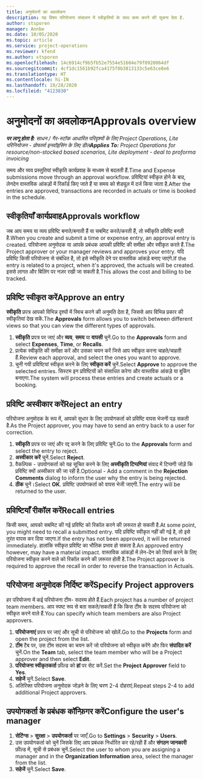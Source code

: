 ```yaml
---
title: अनुमोदनों का अवलोकन
description: यह विषय परियोजना संचालन में स्वीकृतियों के साथ काम करने की सूचना देता है.
author: stsporen
manager: Annbe
ms.date: 10/05/2020
ms.topic: article
ms.service: project-operations
ms.reviewer: kfend
ms.author: stsporen
ms.openlocfilehash: 14c6914cf9b5fb52e7554e51604e79f0920064df
ms.sourcegitcommit: 4cf1dc1561b92fca4175f0b3813133c5e63ce8e6
ms.translationtype: HT
ms.contentlocale: hi-IN
ms.lasthandoff: 10/28/2020
ms.locfileid: "4123830"
---
```

# <a name="approvals-overview"></a><span data-ttu-id="defe8-103">अनुमोदनों का अवलोकन</span><span class="sxs-lookup"><span data-stu-id="defe8-103">Approvals overview</span></span>

<span data-ttu-id="defe8-104">_**पर लागू होता है:** साधन / गैर-स्टॉक आधारित परिदृश्यों के लिए Project Operations, Lite परिनियोजन - प्रोफार्मा इनवॉइसिंग के लिए डील_</span><span class="sxs-lookup"><span data-stu-id="defe8-104">_**Applies To:** Project Operations for resource/non-stocked based scenarios, Lite deployment - deal to proforma invoicing_</span></span>

<span data-ttu-id="defe8-105">समय और व्यय प्रस्तुतियां स्वीकृति कार्यप्रवाह के माध्यम से बदलती हैं.</span><span class="sxs-lookup"><span data-stu-id="defe8-105">Time and Expense submissions move through an approval workflow.</span></span> <span data-ttu-id="defe8-106">प्रविष्टियां स्वीकृत होने के बाद, लेनदेन वास्तविक आंकड़ों में रिकॉर्ड किए जाते हैं या समय को शेड्यूल में दर्ज किया जाता है.</span><span class="sxs-lookup"><span data-stu-id="defe8-106">After the entries are approved, transactions are recorded in actuals or time is booked in the schedule.</span></span>

## <a name="approvals-workflow"></a><span data-ttu-id="defe8-107">स्वीकृतियाँ कार्यप्रवाह</span><span class="sxs-lookup"><span data-stu-id="defe8-107">Approvals workflow</span></span>
<span data-ttu-id="defe8-108">जब आप समय या व्यय प्रविष्टि बनाते/बनाती हैं या सबमिट करते/करती हैं, तो स्वीकृति प्रविष्टि बनती है.</span><span class="sxs-lookup"><span data-stu-id="defe8-108">When you create and submit a time or expense entry, an approval entry is created.</span></span> <span data-ttu-id="defe8-109">परियोजना अनुमोदक या आपके प्रबंधक आपकी प्रविष्टि की समीक्षा और स्वीकृत करते हैं.</span><span class="sxs-lookup"><span data-stu-id="defe8-109">The Project approver or your manager reviews and approves your entry.</span></span> <span data-ttu-id="defe8-110">यदि प्रविष्टि किसी परियोजना से संबंधित है, तो इसे स्वीकृति देने पर वास्तविक आंकड़े बनाए जाएंगे.</span><span class="sxs-lookup"><span data-stu-id="defe8-110">If the entry is related to a project, when it's approved, the actuals will be created.</span></span> <span data-ttu-id="defe8-111">इससे लागत और बिलिंग पर नज़र रखी जा सकती है.</span><span class="sxs-lookup"><span data-stu-id="defe8-111">This allows the cost and billing to be tracked.</span></span> 

## <a name="approve-an-entry"></a><span data-ttu-id="defe8-112">प्रविष्टि स्वीकृत करें</span><span class="sxs-lookup"><span data-stu-id="defe8-112">Approve an entry</span></span>
<span data-ttu-id="defe8-113">**स्वीकृति** प्रपत्र आपको विभिन्न दृश्यों में स्विच करने की अनुमति देता है, जिससे आप विभिन्न प्रकार की स्वीकृतियां देख सकें.</span><span class="sxs-lookup"><span data-stu-id="defe8-113">The **Approvals** form allows you to switch between different views so that you can view the different types of approvals.</span></span>
  
1. <span data-ttu-id="defe8-114">**स्वीकृति** प्रपत्र पर जाएं और **व्यय**, **समय** या **वापसी** चुनें.</span><span class="sxs-lookup"><span data-stu-id="defe8-114">Go to the **Approvals** form and select **Expenses**, **Time**, or **Recalls**.</span></span>
2. <span data-ttu-id="defe8-115">प्रत्येक स्वीकृति की समीक्षा करें और उसका चयन करें जिसे आप स्वीकृत करना चाहते/चाहती हैं.</span><span class="sxs-lookup"><span data-stu-id="defe8-115">Review each approval, and select the ones you want to approve.</span></span>
3. <span data-ttu-id="defe8-116">चुनी गयी प्रविष्टियां स्वीकृत करने के लिए **स्वीकृत करें** चुनें.</span><span class="sxs-lookup"><span data-stu-id="defe8-116">Select **Approve** to approve the selected entries.</span></span>
<span data-ttu-id="defe8-117">सिस्टम इन प्रविष्टियों को संसाधित करेगा और वास्तविक आंकड़े या बुकिंग बनाएगा.</span><span class="sxs-lookup"><span data-stu-id="defe8-117">The system will process these entries and create actuals or a booking.</span></span>

## <a name="reject-an-entry"></a><span data-ttu-id="defe8-118">प्रविष्टि अस्वीकार करें</span><span class="sxs-lookup"><span data-stu-id="defe8-118">Reject an entry</span></span>
<span data-ttu-id="defe8-119">परियोजना अनुमोदक के रूप में, आपको सुधार के लिए उपयोगकर्ता को प्रविष्टि वापस भेजनी पड़ सकती है.</span><span class="sxs-lookup"><span data-stu-id="defe8-119">As the Project approver, you may have to send an entry back to a user for correction.</span></span>
  
1. <span data-ttu-id="defe8-120">**स्वीकृति** प्रपत्र पर जाएं और रद्द करने के लिए प्रविष्टि चुनें.</span><span class="sxs-lookup"><span data-stu-id="defe8-120">Go to the **Approvals** form and select the entry to reject.</span></span> 
2. <span data-ttu-id="defe8-121">**अस्वीकार करें** चुनें.</span><span class="sxs-lookup"><span data-stu-id="defe8-121">Select **Reject**.</span></span>
3. <span data-ttu-id="defe8-122">वैकल्पिक - उपयोगकर्ता को यह सूचित करने के लिए **अस्वीकृति टिप्पणियां** संवाद में टिप्पणी जोड़ें कि प्रविष्टि क्यों अस्वीकार की जा रही है.</span><span class="sxs-lookup"><span data-stu-id="defe8-122">Optional - Add a comment in the **Rejection Comments** dialog to inform the user why the entry is being rejected.</span></span>
4. <span data-ttu-id="defe8-123">**ठीक** चुनें।</span><span class="sxs-lookup"><span data-stu-id="defe8-123">Select **OK**.</span></span> <span data-ttu-id="defe8-124">प्रविष्टि उपयोगकर्ता को वापस भेजी जाएगी.</span><span class="sxs-lookup"><span data-stu-id="defe8-124">The entry will be returned to the user.</span></span>
  
## <a name="recall-entries"></a><span data-ttu-id="defe8-125">प्रविष्टियाँ रीकॉल करें</span><span class="sxs-lookup"><span data-stu-id="defe8-125">Recall entries</span></span>
<span data-ttu-id="defe8-126">किसी समय, आपको सबमिट की गई प्रविष्टि को रिकॉल करने की ज़रूरत हो सकती है.</span><span class="sxs-lookup"><span data-stu-id="defe8-126">At some point, you might need to recall a submitted entry.</span></span> <span data-ttu-id="defe8-127">यदि प्रविष्टि स्वीकृत नहीं की गई है, तो इसे तुरंत वापस कर दिया जाएगा.</span><span class="sxs-lookup"><span data-stu-id="defe8-127">If the entry has not been approved, it will be returned immediately.</span></span> <span data-ttu-id="defe8-128">हालांकि स्वीकृत प्रविष्टि का भौतिक प्रभाव हो सकता है.</span><span class="sxs-lookup"><span data-stu-id="defe8-128">An approved entry however, may have a material impact.</span></span> <span data-ttu-id="defe8-129">वास्तविक आंकड़ों में लेन-देन को रिवर्स करने के लिए परियोजना स्वीकृत करने वाले को रिकॉल करने की ज़रूरत होती है.</span><span class="sxs-lookup"><span data-stu-id="defe8-129">The Project approver is required to approve the recall in order to reverse the transaction in Actuals.</span></span>

## <a name="specify-project-approvers"></a><span data-ttu-id="defe8-130">परियोजना अनुमोदक निर्दिष्ट करें</span><span class="sxs-lookup"><span data-stu-id="defe8-130">Specify Project approvers</span></span>
<span data-ttu-id="defe8-131">हर परियोजना में कई परियोजना टीम- सदस्य होते हैं.</span><span class="sxs-lookup"><span data-stu-id="defe8-131">Each project has a number of project team members.</span></span> <span data-ttu-id="defe8-132">आप स्पष्ट रूप से बता सकते/सकती हैं कि किस टीम के सदस्य परियोजना को स्वीकृत करने वाले हैं.</span><span class="sxs-lookup"><span data-stu-id="defe8-132">You can specify which team members are also Project approvers.</span></span>

1. <span data-ttu-id="defe8-133">**परियोजनाएं** प्रपत्र पर जाएं और सूची से परियोजना को खोलें.</span><span class="sxs-lookup"><span data-stu-id="defe8-133">Go to the **Projects** form and open the project from the list.</span></span>
2. <span data-ttu-id="defe8-134">**टीम** टैब पर, उस टीम सदस्य का चयन करें जो परियोजना को स्वीकृत करेंगे और फिर **संपादित करें** चुनें.</span><span class="sxs-lookup"><span data-stu-id="defe8-134">On the **Team** tab, select the team member who will be a Project approver and then select **Edit**.</span></span>
3. <span data-ttu-id="defe8-135">**परियोजना स्वीकृतकर्ता** फ़ील्ड को **हां** पर सेट करें.</span><span class="sxs-lookup"><span data-stu-id="defe8-135">Set the **Project Approver** field to **Yes**.</span></span>
4. <span data-ttu-id="defe8-136">**सहेजें** चुनें.</span><span class="sxs-lookup"><span data-stu-id="defe8-136">Select **Save**.</span></span>
5. <span data-ttu-id="defe8-137">अतिरिक्त परियोजना अनुमोदक जोड़ने के लिए चरण 2-4 दोहराएं.</span><span class="sxs-lookup"><span data-stu-id="defe8-137">Repeat steps 2-4 to add additional Project approvers.</span></span>

## <a name="configure-the-users-manager"></a><span data-ttu-id="defe8-138">उपयोगकर्ता के प्रबंधक कॉन्फ़िगर करें</span><span class="sxs-lookup"><span data-stu-id="defe8-138">Configure the user's manager</span></span>

1. <span data-ttu-id="defe8-139">**सेटिंग्स** > **सुरक्षा** > **उपयोगकर्ता** पर जाएँ.</span><span class="sxs-lookup"><span data-stu-id="defe8-139">Go to **Settings** > **Security** > **Users**.</span></span>
2. <span data-ttu-id="defe8-140">उस उपयोगकर्ता को चुनें जिसके लिए आप प्रबंधक निर्धारित कर रहे/रही हैं और **संगठन जानकारी** फ़ील्ड में, सूची से प्रबंधक चुनें.</span><span class="sxs-lookup"><span data-stu-id="defe8-140">Select the user to whom you are assigning a manager and in the **Organization Information** area, select the manager from the list.</span></span> 
3. <span data-ttu-id="defe8-141">**सहेजें** चुनें.</span><span class="sxs-lookup"><span data-stu-id="defe8-141">Select **Save**.</span></span>


